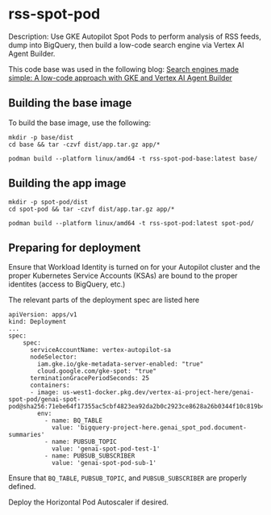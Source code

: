 # rss-spot-pod

Description: Use GKE Autopilot Spot Pods to perform analysis of RSS feeds, dump into BigQuery, then build a low-code search engine via Vertex AI Agent Builder.

This code base was used in the following blog: [Search engines made simple: A low-code approach with GKE and Vertex AI Agent Builder](https://cloud.google.com/blog/products/application-development/building-a-search-engine-with-gke-and-vertex-ai)

## Building the base image

To build the base image, use the following:

```
mkdir -p base/dist
cd base && tar -czvf dist/app.tar.gz app/*

podman build --platform linux/amd64 -t rss-spot-pod-base:latest base/
```

## Building the app image

```
mkdir -p spot-pod/dist
cd spot-pod && tar -czvf dist/app.tar.gz app/*

podman build --platform linux/amd64 -t rss-spot-pod:latest spot-pod/
```

## Preparing for deployment

Ensure that Workload Identity is turned on for your Autopilot cluster and the proper Kubernetes Service Accounts (KSAs) are bound to the proper identites (access to BigQuery, etc.)

The relevant parts of the deployment spec are listed here

```
apiVersion: apps/v1
kind: Deployment
...
spec:
    spec:
      serviceAccountName: vertex-autopilot-sa
      nodeSelector:
        iam.gke.io/gke-metadata-server-enabled: "true"
        cloud.google.com/gke-spot: "true"
      terminationGracePeriodSeconds: 25
      containers:
      - image: us-west1-docker.pkg.dev/vertex-ai-project-here/genai-spot-pod/genai-spot-pod@sha256:71ebe64f17355ac5cbf4823ea92da2b0c2923ce8628a26b0344f10c819b41e20
        env:
          - name: BQ_TABLE
            value: 'bigquery-project-here.genai_spot_pod.document-summaries'
          - name: PUBSUB_TOPIC
            value: 'genai-spot-pod-test-1'
          - name: PUBSUB_SUBSCRIBER
            value: 'genai-spot-pod-sub-1'
```

Ensure that `BQ_TABLE`, `PUBSUB_TOPIC`, and `PUBSUB_SUBSCRIBER` are properly defined.

Deploy the Horizontal Pod Autoscaler if desired.